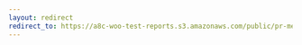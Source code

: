 ```yaml
---
layout: redirect
redirect_to: https://a8c-woo-test-reports.s3.amazonaws.com/public/pr-merge/38428/e2e/index.html
---
```


